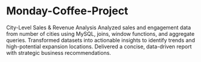 # Monday-Coffee-Project
City-Level Sales &amp; Revenue Analysis Analyzed sales and engagement data from number of  cities using MySQL, joins, window functions, and aggregate queries. Transformed datasets into actionable insights to identify trends and high-potential expansion locations. Delivered a concise, data-driven report with strategic business recommendations.
